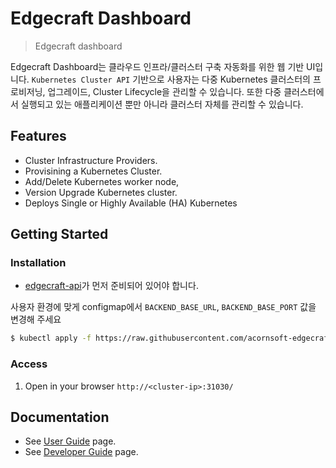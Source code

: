 # Edgecraft Dashboard
> Edgecraft dashboard

Edgecraft Dashboard는 클라우드 인프라/클러스터 구축 자동화를 위한 웹 기반 UI입니다. ```Kubernetes Cluster API``` 기반으로 사용자는 다중 Kubernetes 클러스터의 프로비저닝, 업그레이드, Cluster Lifecycle을 관리할 수 있습니다.
또한 다중 클러스터에서 실행되고 있는 애플리케이션 뿐만 아니라 클러스터 자체를 관리할 수 있습니다.

## Features

- Cluster Infrastructure Providers.
- Provisining a Kubernetes Cluster.
- Add/Delete Kubernetes worker node,
- Version Upgrade Kubernetes cluster.
- Deploys Single or Highly Available (HA) Kubernetes

## Getting Started

### Installation

- [edgecraft-api](https://github.com/acornsoft-edgecraft/edgecraft-api)가 먼저 준비되어 있어야 합니다.

사용자 환경에 맞게 configmap에서 ```BACKEND_BASE_URL```, ```BACKEND_BASE_PORT``` 값을 변경해 주세요

```bash
$ kubectl apply -f https://raw.githubusercontent.com/acornsoft-edgecraft/edgecraft-dashboard/main/scripts/install/kubernetes/edgecraft-dashboard.yaml
```

### Access

1. Open in your browser `http://<cluster-ip>:31030/`


## Documentation

* See [User Guide](./docs/user/README.md) page.
* See [Developer Guide](./docs/developer/README.md) page.


